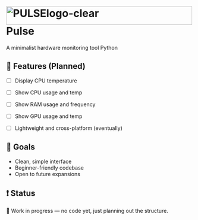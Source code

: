 # <img width="500" height="50" alt="PULSElogo-clear" src="https://github.com/user-attachments/assets/3c5d8315-77fd-4e4a-8682-b60c09cbfad6" /> Pulse


A minimalist hardware monitoring tool Python

## 📌 Features (Planned)
- [ ] Display CPU temperature
- [ ] Show CPU usage and temp
- [ ] Show RAM usage and frequency
- [ ] Show GPU usage and temp
- [ ] Lightweight and cross-platform (eventually)


## 🚀 Goals
- Clean, simple interface
- Beginner-friendly codebase
- Open to future expansions

## ❗ Status
🚧 Work in progress — no code yet, just planning out the structure. 
